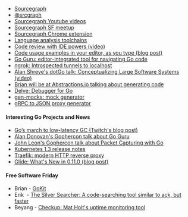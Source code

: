 
- [Sourcegraph](https://sourcegraph.com/)
- [@srcgraph](https://twitter.com/srcgraph)
- [Sourcegraph Youtube videos](https://www.youtube.com/channel/UCOy2N25-AHqE43XupT9mwZQ)
- [Sourcegraph SF meetup](http://www.meetup.com/Sourcegraph-Tech-Talks/)
- [Sourcegraph Chrome extension](https://chrome.google.com/webstore/detail/sourcegraph-for-github/dgjhfomjieaadpoljlnidmbgkdffpack?hl=en)
- [Language analysis toolchains](https://github.com/sourcegraph/srclib)
- [Code review with IDE powers (video)](https://www.youtube.com/watch?v=hIs4QtuM1Ig)
- [Code usage examples in your editor, as you type (blog post)](https://text.sourcegraph.com/code-usage-examples-in-your-editor-as-you-type-f7fc89d894dd#.t1dyawuw0)
- [Go Guru: editor-integrated tool for navigating Go code](https://docs.google.com/document/d/1_Y9xCEMj5S-7rv2ooHpZNH15JgRT5iM742gJkw5LtmQ/edit)
- [ngrok: Introspected tunnels to localhost](https://github.com/inconshreveable/ngrok)
- [Alan Shreve's dotGo talk: Conceptualizing Large Software Systems (video)](http://www.thedotpost.com/2015/11/alan-shreve-conceptualizing-large-software-systems)
- [Brian will be at Abstractions.io talking about generating code](http://abstractions.io/schedule/detail.html)
- [Delve: Debugger for Go](https://github.com/derekparker/delve)
- [gen-mocks: mock generator](https://github.com/sourcegraph/gen-mocks)
- [gRPC to JSON proxy generator](https://github.com/grpc-ecosystem/grpc-gateway)

#### Interesting Go Projects and News

- [Go’s march to low-latency GC (Twitch's blog post)](https://blog.twitch.tv/gos-march-to-low-latency-gc-a6fa96f06eb7#.ju93pokw0)
- [Alan Donovan's Gophercon talk about Go Guru](https://github.com/gophercon/2016-talks/tree/master/AlanDonovan-GoGuru)
- [John Leon's Gophercon talk about Packet Capturing with Go](https://github.com/gophercon/2016-talks/tree/master/JohnLeon-PacketCapturingWithGo)
- [Kubernetes 1.3 release notes](https://github.com/kubernetes/features/blob/master/release-1.3/release-1.3.md)
- [Traefik: modern HTTP reverse proxy](http://traefik.io/)
- [Glide: What's New in 0.11.0 (blog post)](http://engineeredweb.com/blog/2016/glide-0.11/)

#### Free Software Friday

- Brian ­- [GoKit](https://github.com/go­kit/kit)
- Erik ­ - [The Silver Searcher: A code-searching tool similar to ack, but faster](https://github.com/ggreer/the_silver_searcher)
- Beyang - [Checkup: Mat Holt's uptime monitoring tool](https://sourcegraph.github.io/checkup/)
